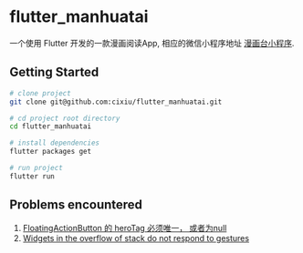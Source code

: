 # flutter_manhuatai

一个使用 Flutter 开发的一款漫画阅读App, 相应的微信小程序地址 [漫画台小程序](https://github.com/cixiu/manhuatai-miniapp).

## Getting Started

```bash
# clone project
git clone git@github.com:cixiu/flutter_manhuatai.git

# cd project root directory
cd flutter_manhuatai

# install dependencies
flutter packages get

# run project
flutter run
```

## Problems encountered
1. [FloatingActionButton 的 heroTag 必须唯一， 或者为null](https://stackoverflow.com/questions/53265299/flutter-gridview-causes-navigator-push-error)
2. [Widgets in the overflow of stack do not respond to gestures](https://github.com/flutter/flutter/issues/19445)
